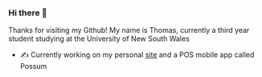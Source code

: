 ### Hi there 👋

<!--
**tc3149/tc3149** is a ✨ _special_ ✨ repository because its `README.md` (this file) appears on your GitHub profile.

Here are some ideas to get you started:

- 🔭 I’m currently working on ...
- 🌱 I’m currently learning ...
- 👯 I’m looking to collaborate on ...
- 🤔 I’m looking for help with ...
- 💬 Ask me about ...
- 📫 How to reach me: ...
- 😄 Pronouns: ...
- ⚡ Fun fact: ...
-->

Thanks for visiting my Github! My name is Thomas, currently a third year student studying at the University of New South Wales

* ✍️ Currently working on my personal [site](https://thomasc.me) and a POS mobile app called Possum
